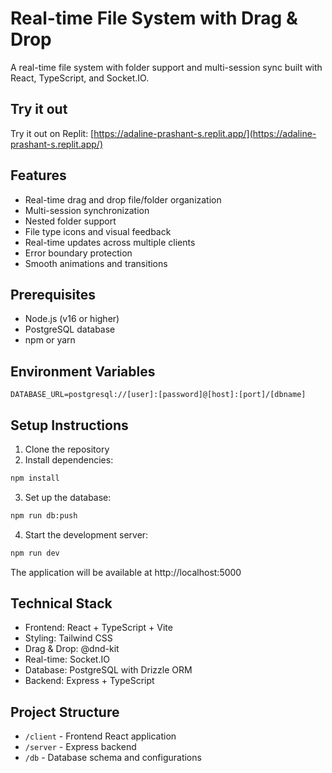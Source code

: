 # Real-time File System with Drag & Drop

A real-time file system with folder support and multi-session sync built with React, TypeScript, and Socket.IO.

## Try it out

Try it out on Replit: [https://adaline-prashant-s.replit.app/](https://adaline-prashant-s.replit.app/)

## Features
- Real-time drag and drop file/folder organization
- Multi-session synchronization
- Nested folder support
- File type icons and visual feedback
- Real-time updates across multiple clients
- Error boundary protection
- Smooth animations and transitions

## Prerequisites
- Node.js (v16 or higher)
- PostgreSQL database
- npm or yarn

## Environment Variables
```env
DATABASE_URL=postgresql://[user]:[password]@[host]:[port]/[dbname]
```

## Setup Instructions

1. Clone the repository
2. Install dependencies:
```bash
npm install
```

3. Set up the database:
```bash
npm run db:push
```

4. Start the development server:
```bash
npm run dev
```

The application will be available at http://localhost:5000

## Technical Stack
- Frontend: React + TypeScript + Vite
- Styling: Tailwind CSS
- Drag & Drop: @dnd-kit
- Real-time: Socket.IO
- Database: PostgreSQL with Drizzle ORM
- Backend: Express + TypeScript

## Project Structure
- `/client` - Frontend React application
- `/server` - Express backend
- `/db` - Database schema and configurations
